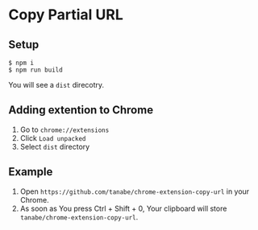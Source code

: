 # Copy Partial URL

## Setup

```
$ npm i
$ npm run build
```

You will see a `dist` direcotry.

## Adding extention to Chrome

1. Go to `chrome://extensions`
1. Click `Load unpacked`
1. Select `dist` directory

## Example

1. Open `https://github.com/tanabe/chrome-extension-copy-url` in your Chrome.
1. As soon as You press Ctrl + Shift + 0, Your clipboard will store `tanabe/chrome-extension-copy-url`.
